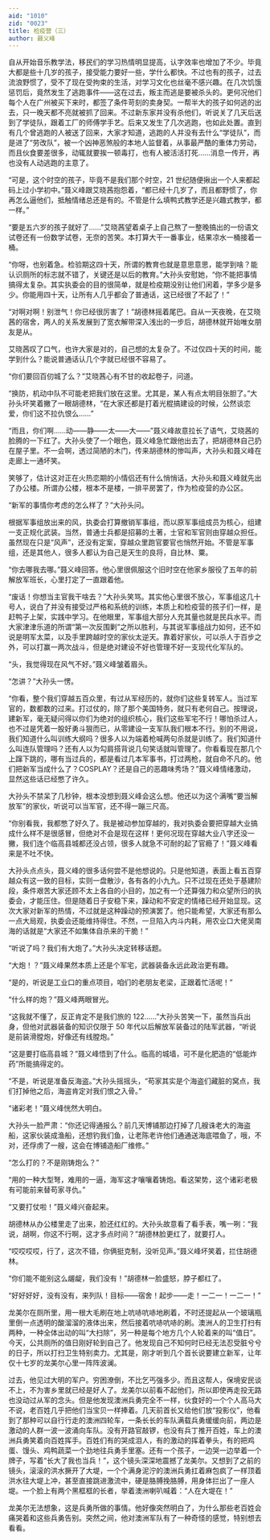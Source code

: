 ```yaml
---
aid: "1010"
zid: "0023"
title: 检疫营（三）
author: 聂义峰
---
```


自从开始音乐教学法，移民们的学习热情明显提高，认字效率也增加了不少。毕竟大都是些十几岁的孩子，接受能力要好一些，学什么都快。不过也有的孩子，过去流浪野惯了，受不了现在受拘束的生活，对学习文化也丝毫不感兴趣。在几次饥饿惩罚后，竟然发生了逃跑事件——这在过去，叛主而逃是要被杀头的。更何况他们每个人在广州被买下来时，都签了条件苛刻的卖身契。一帮半大的孩子如何逃的出去，只一晚天都不亮就被抓了回来。不过新东家并没有杀他们，听说关了几天后送到了学徒队，跟着工厂的师傅学手艺。后来又发生了几次逃跑，也如此处置。直到有几个曾逃跑的人被送了回来，大家才知道，逃跑的人并没有去什么“学徒队”，而是进了“劳改队”，被一个凶神恶煞般的本地人监督着，从事最严酷的重体力劳动，而且伙食要差很多，动辄就要挨一顿毒打，也有人被活活打死……消息一传开，再也没有人动逃跑的主意了。

“可是，这个时空的孩子，毕竟不是我们那个时空，21 世纪随便揪出一个人来都起码上过小学初中。”聂义峰跟艾晓茜抱怨着，“都已经十几岁了，而且都野惯了，你再怎么逼他们，抵触情绪总还是有的。不管是什么填鸭式教学还是兴趣式教学，都一样。”

“要是五六岁的孩子就好了……”艾晓茜望着桌子上自己熬了一整晚搞出的一份语文试卷还有一份数学试卷，无奈的苦笑。本打算大干一番事业，结果凉水一桶接着一桶。

“你呀，也别着急。检验期这四十天，所谓的教育也就是意思意思，能学到啥？能认识厕所的标志就不错了，关键还是以后的教育。”大孙头安慰她，“你不能把事情搞得太复杂。其实执委会的目的很简单，就是检疫期没别让他们闲着，学多少是多少。你能用四十天，让所有人几乎都会了普通话，这已经很了不起了！”

“对啊对啊！别泄气！你已经很厉害了！”胡德林摇着尾巴。自从一天夜晚，在艾晓茜的宿舍，两人的关系发展到了宽衣解带深入浅出的一步后，胡德林就开始唯女朋友是从。

艾晓茜叹了口气，也许大家是对的，自己想的太复杂了。不过仅四十天的时间，能学到什么？能说普通话认几个字就已经很不容易了。

“你们要回百仞城了么？”艾晓茜心有不甘的收起卷子，问道。

“换防，机动中队不可能老把我们放在这里。尤其是，某人有点太明目张胆了。”大孙头坏笑着撇了一眼胡德林，“在大家还都是打着光棍搞建设的时候，公然谈恋爱，你们这不拉仇恨么……”

“而且，你们啊……动——静——太——大——”聂义峰故意拉长了语气，艾晓茜的脸腾的一下红了。大孙头使了一个眼色，聂义峰急忙跟他出去了，把胡德林自己扔在屋子里。不一会啊，透过简陋的木门，传来胡德林的惨叫声，大孙头和聂义峰在走廊上一通坏笑。

笑够了，估计这对正在火热恋期的小情侣还有什么悄悄话，大孙头和聂义峰就先出了办公楼。所谓办公楼，根本不是楼，一排平房罢了，作为检疫营的办公区。

“新军的事情你考虑的怎么样了？”大孙头问。

根据军事组放出来的风，执委会打算撤销军事组，而以原军事组成员为核心，组建一支正规化武装。当然，普通士兵都是招募的土著，士官和军官则由穿越众担任。虽然现在只是“风声”，还没有定案，穿越众里跑官要官也悄然开始。不管是军事组，还是其他人，很多人都认为自己是天生的良将，自比林、粟。

“你去哪我去哪。”聂义峰回答。他心里很佩服这个旧时空在他家乡服役了五年的前解放军班长，心里打定了一直跟着他。

“废话！你想当主官我干啥去？”大孙头笑骂。其实他心里很不放心，军事组这几十号人，说白了并没有接受过严格和系统的训练，本质上和检疫营的孩子们一样，是赶鸭子上架，实践中学习。在他眼里，军事组大部分人充其量也就是民兵水平。而大家津津乐道的所谓“第一次反围剿”之所以胜利，与其说军事组战力如何，还不如说是明军太菜，以及手里跨越时空的家伙太逆天。靠着好家伙，可以杀人于百步之外，可以打赢一两次战斗，但是绝对建设不好也管理不好一支现代化军队的。

“头，我觉得现在风气不好。”聂义峰皱着眉头。

“怎讲？”大孙头一愣。

“你看，整个我们穿越五百众里，有过从军经历的，就你们这些复转军人。当过军官的，数都数的过来。打过仗的，除了那个美国特务，就只有老何自己。按理说，建新军，毫无疑问得以你们为绝对的组织核心，我们这些军宅不行！哪怕杀过人，也不过是凭着一股好勇斗狠而已，从零建设一支军队我们根本不行。别的不用说，我们知道什么叫训练大纲吗？很多人以为端着枪喊两句杀就是训练了。我们知道什么叫连队管理吗？还有人以为勾肩搭背说几句笑话就叫管理了。你看看现在那几个上蹿下跳的，哪有当过兵的，都是看过几本军事书，打过两枪，就自命不凡的。他们把新军当成什么了？COSPLAY？还是自己的恶趣味秀场？”聂义峰情绪激动，显然这些话已经憋了许久。

大孙头不禁呆了几秒钟，根本没想到聂义峰会这么想。他还以为这个满嘴“要当解放军”的家伙，听说可以当军官，还不得一蹦三尺高。

“你别看我，我都憋了好久了。我是被动参加穿越的，我对执委会要把穿越大业搞成什么样不是很感冒，但绝对不会是现在这样！更何况现在穿越大业八字还没一撇，我们连个临高县城都还没占领，很多人就急不可耐的起了官瘾了！”聂义峰看来是不吐不快。

大孙头点点头，聂义峰的很多话何尝不是他想说的。只是他知道，表面上看五百穿越众有这一致的目标，实则一盘散沙，各有各的小九九。只不过现在还处于基建阶段，条件艰苦大家还顾不太上各自的小目的，加之有一个还算强力和众望所归的执委会，才能压住。但是随着日子安稳下来，躁动和不安定的情绪已经开始显现。这次大家对新军的热情，不过就是这种躁动的预演罢了。他只能希望，大家还有那么一点大局观，执委会还能维持得住。不然，一旦陷入内斗内耗，用农业口大佬吴南海的话就是“大家还不如集体自杀来的干脆！”

“听说了吗？我们有大炮了。”大孙头决定转移话题。

“大炮！？”聂义峰果然本质上还是个军宅，武器装备永远此政治更有趣。

“是的，听说是工业口的重点项目，咱们的老朋友老梁，正跟着忙活呢！”

“什么样的炮？”聂义峰两眼冒光。

“这我就不懂了，反正肯定不是我们旅的 122……”大孙头苦笑一下，虽然当兵出身，但他对武器装备的知识仅限于 50 年代以后解放军装备过的陆军武器，“听说是前装滑膛炮，好像还有线膛炮。”

“这是要打临高县城？”聂义峰悟到了什么。临高的城墙，可不是化肥造的“低能炸药”所能搞得定的。

“不是，听说是准备反海盗。”大孙头摇摇头，“苟家其实是个海盗们藏脏的窝点，我们打掉他之后，海盗肯定对我们恨之入骨。”

“诸彩老！”聂义峰恍然大明白。

大孙头一脸严肃：“你还记得通报么？前几天博铺那边打掉了几艘诛老大的海盗船，这家伙装成渔船，还想钓我们鱼，让老陈老许他们通通送海底喂鱼了，哦，不对，还俘虏了一艘，这会在博铺造船厂维修。”

“怎么打的？不是刚铸炮么？”

“用的一种大型弩，难用的一逼，海军这才嚷嚷着铸炮。看这架势，这个诸彩老极有可能前来替苟家寻仇。”

“又要打仗啦！”聂义峰兴奋起来。

胡德林从办公楼里走了出来，脸还红红的。大孙头故意看了看手表，嘴一咧：“我说，胡啊，你这不行啊，这才多点时间？”胡德林脸更红了，就要打人。

“哎哎哎哎，行了，这次不错，你俩挺克制，没听见声。”聂义峰坏笑着，拦住胡德林。

“你们能不能别这么龌龊，我们没有！”胡德林一脸盛怒，脖子都红了。

“好好好好，没有没有，来列队！目标——宿舍！起步——走！一二一！一二一！”

龙美尔在厕所里，用一根大毛刷在地上吭哧吭哧地刷着，不时还提起从一个玻璃瓶里倒一点透明的酸溜溜的液体出来，然后接着吭哧吭哧的刷。澳洲人的卫生打扫有两种，一种全体出动的叫“大扫除”，另一种是每个地方几个人轮着来的叫“值日”。今天，公共厕所的值日刚好轮到自己了。他发现自己不知何时已经无法忍受脏兮兮的日子，所以打扫卫生特别卖力。尤其是，刚才听到几个首长说要建立新军，让年仅十七岁的龙美尔心里一阵阵波澜。

过去，他见过大明的军户。穷困潦倒，不比乞丐强多少。而且这帮人，保境安民谈不上，不为害乡里就已经是好人了。龙美尔以前看不起他们，所以即使再走投无路也没动过从军的念头。但是他发现澳洲兵勇完全不一样，伙食好的一个个人高马大不说，老百姓几乎把他们当宝贝一样捧着。几天前首长又给他们放“投影仪”，他看到了那种可以自行行走的澳洲四轮车，一条长长的车队满载兵勇缓缓向前，两边是激动的人群一波一波涌向车队。没有开路官敲锣，也没有兵丁推开百姓，车上的澳洲兵勇笑着向百姓挥手。百姓们有的哭成泪人，有的激动的挥着拳头，有的把鸡蛋、馒头、鸡鸭蔬菜一个劲地往兵勇手里塞。还有一个孩子，一边哭一边举着一个牌子，写着“长大了我也当兵！”，这个镜头深深地震撼了龙美尔。又想到了之前的镜头，滚滚的洪水撅开了大堤，一个个满身泥泞的澳洲兵勇扛着麻包疯了一样顶着洪水往大堤上冲，甚至直接跳进激流中，硬是胳膊挽胳膊，用身体拦出了一座人堤。一个脸上有两个黑框框的长者，举着澳洲喇叭喊着：“人在大堤在！”

龙美尔无法想象，这是兵勇所做的事情。他好像突然明白了，为什么那些老百姓会痛哭着和这些兵勇告别。突然之间，他对澳洲军队有了一种奇怪的感觉，特别想去看看。
